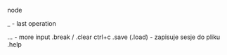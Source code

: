 node

_ - last operation

... - more input
.break / .clear ctrl+c
.save (.load) - zapisuje sesje do pliku
.help